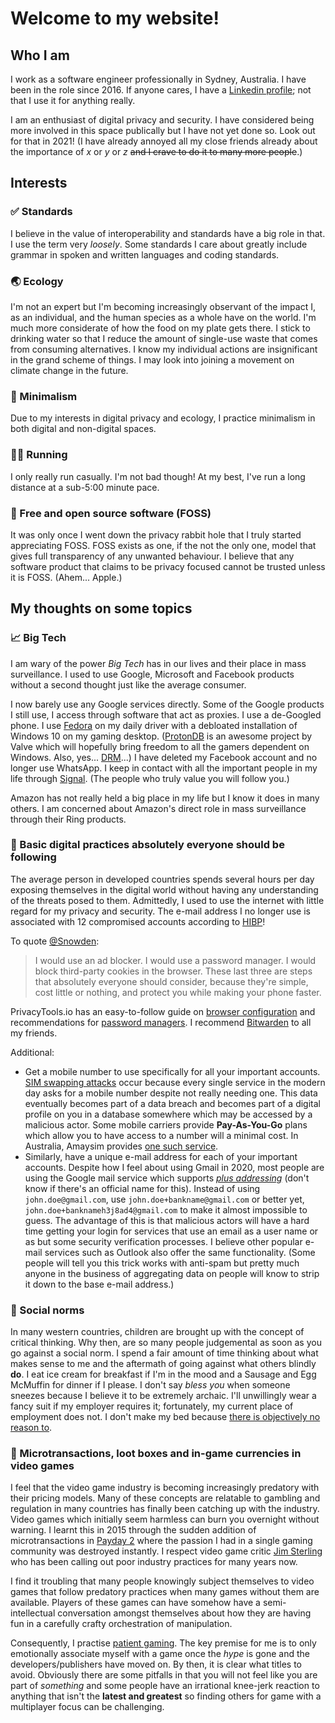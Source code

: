 # Welcome to my website!

## Who I am
I work as a software engineer professionally in Sydney, Australia. I have been in the role since 2016. If anyone cares, I have a [Linkedin profile](https://www.linkedin.com/in/kennyqin); not that I use it for anything really.

I am an enthusiast of digital privacy and security. I have considered being more involved in this space publically but I have not yet done so. Look out for that in 2021! (I have already annoyed all my close friends already about the importance of *x* or *y* or *z* ~~and I crave to do it to many more people~~.)

## Interests

### ✅ Standards
I believe in the value of interoperability and standards have a big role in that. I use the term very *loosely*. Some standards I care about greatly include grammar in spoken and written languages and coding standards.

### 🌏 Ecology
I'm not an expert but I'm becoming increasingly observant of the impact I, as an individual, and the human species as a whole have on the world. I'm much more considerate of how the food on my plate gets there. I stick to drinking water so that I reduce the amount of single-use waste that comes from consuming alternatives. I know my individual actions are insignificant in the grand scheme of things. I may look into joining a movement on climate change in the future.

### 🤏 Minimalism
Due to my interests in digital privacy and ecology, I practice minimalism in both digital and non-digital spaces.

### 🏃‍♂️ Running
I only really run casually. I'm not bad though! At my best, I've run a long distance at a sub-5:00 minute pace.

### 🙌 Free and open source software (FOSS)
It was only once I went down the privacy rabbit hole that I truly started appreciating FOSS. FOSS exists as one, if the not the only one, model that gives full transparency of any unwanted behaviour. I believe that any software product that claims to be privacy focused cannot be trusted unless it is FOSS. (Ahem... Apple.)

## My thoughts on some topics

### 📈 Big Tech
I am wary of the power *Big Tech* has in our lives and their place in mass surveillance. I used to use Google, Microsoft and Facebook products without a second thought just like the average consumer.

I now barely use any Google services directly. Some of the Google products I still use, I access through software that act as proxies. I use a de-Googled phone. I use [Fedora](https://getfedora.org/) on my daily driver with a debloated installation of Windows 10 on my gaming desktop. ([ProtonDB](https://www.protondb.com/) is an awesome project by Valve which will hopefully bring freedom to all the gamers dependent on Windows. Also, yes... [DRM](https://www.fckdrm.com/)...) I have deleted my Facebook account and no longer use WhatsApp. I keep in contact with all the important people in my life through [Signal](https://signal.org/). (The people who truly value you will follow you.)

Amazon has not really held a big place in my life but I know it does in many others. I am concerned about Amazon's direct role in mass surveillance through their Ring products.

### 🔐 Basic digital practices absolutely everyone should be following
The average person in developed countries spends several hours per day exposing themselves in the digital world without having any understanding of the threats posed to them. Admittedly, I used to use the internet with little regard for my privacy and security. The e-mail address I no longer use is associated with 12 compromised accounts according to [HIBP](https://haveibeenpwned.com/)!

To quote [@Snowden](https://nitter.net/Snowden/status/1175433355921436673):
> I would use an ad blocker. I would use a password manager. I would block
 third-party cookies in the browser. These last three are steps that 
absolutely everyone should consider, because they're simple, cost little
 or nothing, and protect you while making your phone faster.
 
PrivacyTools.io has an easy-to-follow guide on [browser configuration](https://privacytools.io/browsers/) and recommendations for [password managers](https://privacytools.io/software/passwords/). I recommend [Bitwarden](https://bitwarden.com/) to all my friends.

Additional:
* Get a mobile number to use specifically for all your important accounts. [SIM swapping attacks](https://en.wikipedia.org/wiki/SIM_swap_scam) occur because every single service in the modern day asks for a mobile number despite not really needing one. This data eventually becomes part of a data breach and becomes part of a digital profile on you in a database somewhere which may be accessed by a malicious actor. Some mobile carriers provide **Pay-As-You-Go** plans which allow you to have access to a number will a minimal cost. In Australia, Amaysim provides [one such service](https://www.amaysim.com.au/plans/mobile-plans/as-you-go/).
* Similarly, have a unique e-mail address for each of your important accounts. Despite how I feel about using Gmail in 2020, most people are using the Google mail service which supports [*plus addressing*](https://gmail.googleblog.com/2008/03/2-hidden-ways-to-get-more-from-your.html) (don't know if there's an official name for this). Instead of using `john.doe@gmail.com`, use `john.doe+bankname@gmail.com` or better yet, `john.doe+banknameh3j8ad4@gmail.com` to make it almost impossible to guess. The advantage of this is that malicious actors will have a hard time getting your login for services that use an email as a user name or as but some security verification processes. I believe other popular e-mail services such as Outlook also offer the same functionality. (Some people will tell you this trick works with anti-spam but pretty much anyone in the business of aggregating data on people will know to strip it down to the base e-mail address.)

### 🤨 Social norms
In many western countries, children are brought up with the concept of critical thinking. Why then, are so many people judgemental as soon as you go against a social norm. I spend a fair amount of time thinking about what makes sense to me and the aftermath of going against what others blindly **do**. I eat ice cream for breakfast if I'm in the mood and a Sausage and Egg McMuffin for dinner if I please. I don't say *bless you* when someone sneezes because I believe it to be extremely archaic. I'll unwillingly wear a fancy suit if my employer requires it; fortunately, my current place of employment does not. I don't make my bed because [there is objectively no reason to](https://www.lifehack.org/317021/scientists-tell-you-why-making-your-bed-disgusting-and-bad-for-your-health).

### 🎰 Microtransactions, loot boxes and in-game currencies in video games
I feel that the video game industry is becoming increasingly predatory with their pricing models. Many of these concepts are relatable to gambling and regulation in many countries has finally been catching up with the industry. Video games which initially seem harmless can burn you overnight without warning. I learnt this in 2015 through the sudden addition of microtransactions in [Payday 2](https://www.reddit.com/r/paydaytheheist/comments/3ow3q5/fuck_you_overkill/) where the passion I had in a single gaming community was destroyed instantly. I respect video game critic [Jim Sterling](https://www.youtube.com/user/JimSterling) who has been calling out poor industry practices for many years now.

I find it troubling that many people knowingly subject themselves to video games that follow predatory practices when many games without them are available. Players of these games can have somehow have a semi-intellectual conversation amongst themselves about how they are having fun in a carefully crafty orchestration of manipulation.

Consequently, I practise [patient gaming](https://www.reddit.com/r/patientgamers). The key premise for me is to only emotionally associate myself with a game once the *hype* is gone and the developers/publishers have moved on. By then, it is clear what titles to avoid. Obviously there are some pitfalls in that you will not feel like you are part of *something* and some people have an irrational knee-jerk reaction to anything that isn't the **latest and greatest** so finding others for game with a multiplayer focus can be challenging.
